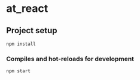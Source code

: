 # at_react

## Project setup
```
npm install
```

### Compiles and hot-reloads for development
```
npm start